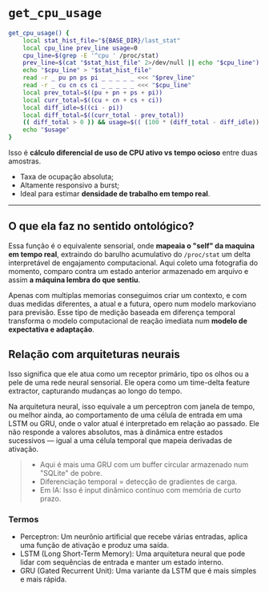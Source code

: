 # `get_cpu_usage`

```bash
get_cpu_usage() {
    local stat_hist_file="${BASE_DIR}/last_stat"
    local cpu_line prev_line usage=0
    cpu_line=$(grep -E '^cpu ' /proc/stat)
    prev_line=$(cat "$stat_hist_file" 2>/dev/null || echo "$cpu_line")
    echo "$cpu_line" > "$stat_hist_file"
    read -r _ pu pn ps pi _ _ _ _ _ <<< "$prev_line"
    read -r _ cu cn cs ci _ _ _ _ _ <<< "$cpu_line"
    local prev_total=$((pu + pn + ps + pi))
    local curr_total=$((cu + cn + cs + ci))
    local diff_idle=$((ci - pi))
    local diff_total=$((curr_total - prev_total))
    (( diff_total > 0 )) && usage=$(( (100 * (diff_total - diff_idle)) / diff_total ))
    echo "$usage"
}
```
Isso é **cálculo diferencial de uso de CPU ativo vs tempo ocioso** entre duas amostras.
* Taxa de ocupação absoluta;
* Altamente responsivo a burst;
* Ideal para estimar **densidade de trabalho em tempo real**.

---

## O que ela faz no sentido ontológico?

Essa função é o equivalente sensorial, onde **mapeaia o "self" da maquina em tempo real**, extraindo do barulho acumulativo do `/proc/stat` um delta interpretável de engajamento computacional.
Aqui coleto uma fotografia do momento, comparo contra um estado anterior armazenado em arquivo e assim **a máquina lembra do que sentiu**. 

Apenas com multiplas memorias conseguimos criar um contexto, e com duas medidas diferentes, a atual e a futura, opero num modelo markoviano para previsão. Esse tipo de medição baseada em diferença temporal transforma o modelo computacional de reação imediata num **modelo de expectativa e adaptação**. 

## Relação com arquiteturas neurais

Isso significa que ele atua como um receptor primário, tipo os olhos ou a pele de uma rede neural sensorial. Ele opera como um time-delta feature extractor, capturando mudanças ao longo do tempo.

Na arquitetura neural, isso equivale a um perceptron com janela de tempo, ou melhor ainda, ao comportamento de uma célula de entrada em uma LSTM ou GRU, onde o valor atual é interpretado em relação ao passado. Ele não responde a valores absolutos, mas à dinâmica entre estados sucessivos — igual a uma célula temporal que mapeia derivadas de ativação.
> - Aqui é mais uma GRU com um buffer circular armazenado num "SQLite" de pobre.
> - Diferenciação temporal = detecção de gradientes de carga.
> - Em IA: Isso é input dinâmico contínuo com memória de curto prazo.

### Termos

- Perceptron: Um neurônio artificial que recebe várias entradas, aplica uma função de ativação e produz uma saída.
- LSTM (Long Short-Term Memory): Uma arquitetura neural que pode lidar com sequências de entrada e manter um estado interno.
- GRU (Gated Recurrent Unit): Uma variante da LSTM que é mais simples e mais rápida.